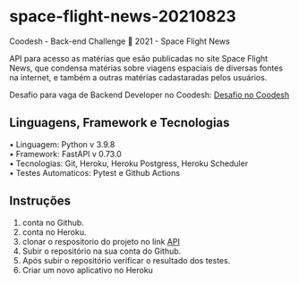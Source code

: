 # space-flight-news-20210823
Coodesh - Back-end Challenge 🏅 2021 - Space Flight News

API para acesso as matérias que esão publicadas no site Space Flight News, que condensa matérias sobre viagens espaciais de diversas fontes na internet, e também a outras matérias cadastaradas pelos usuários.

Desafio para vaga de Backend Developer no Coodesh: [Desafio no Coodesh](https://lab.coodesh.com/hgf777/space-flight-news-20210823)

## Linguagens, Framework e Tecnologias

• Linguagem: Python v 3.9.8<BR>
• Framework: FastAPI v 0.73.0<BR>
• Tecnologias: Git, Heroku, Heroku Postgress, Heroku Scheduler<BR>
• Testes Automaticos: Pytest e Github Actions

## Instruções

1) conta no Github.
2) conta no Heroku.
3) clonar o respositorio do projeto no link [API](https://github.com/hgf777-br/space-flight-news-20210823)
4) Subir o repositório na sua conta do Github.
5) Após subir o repositório verificar o resultado dos testes.
6) Criar um novo aplicativo no Heroku
